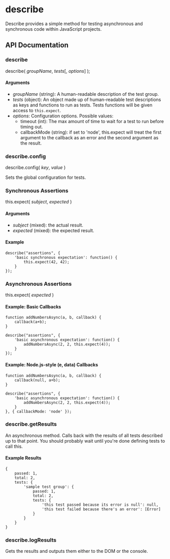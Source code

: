 # describe

Describe provides a simple method for testing asynchronous and synchronous
code within JavaScript projects.

## API Documentation

### describe

describe( *groupName*, *tests*[, *options*] );

#### Arguments

- *groupName* (string): A human-readable description of the test group.
- *tests* (object): An object made up of human-readable test descriptions as 
keys and functions to run as tests.  Tests functions will be given access to
`this.expect`.
- *options*: Configuration options.  Possible values:
	- timeout (int): The max amount of time to wait for a test to run before
timing out.
	- callbackMode (string): if set to 'node', this.expect will treat the first
argument to the callback as an error and the second argument as the result.

### describe.config

describe.config( *key*, *value* )

Sets the global configuration for tests.

### Synchronous Assertions

this.expect( *subject*, *expected* )

#### Arguments

- *subject* (mixed): the actual result.
- *expected* (mixed): the expected result.

#### Example

	describe("assertions", {
		'basic synchronous expectation': function() {
			this.expect(42, 42);
		}
	});

### Asynchronous Assertions

this.expect( *expected* )


#### Example: Basic Callbacks

	function addNumbersAsync(a, b, callback) {
		callback(a+b);
	}

	describe("assertions", {
		'basic asynchronous expectation': function() {
			addNumbersAsync(2, 2, this.expect(4));
		}
	});

#### Example: Node.js-style (e, data) Callbacks

	function addNumbersAsync(a, b, callback) {
		callback(null, a+b);
	}

	describe("assertions", {
		'basic asynchronous expectation': function() {
			addNumbersAsync(2, 2, this.expect(4));
		}
	}, { callbackMode: 'node' });

### describe.getResults

An asynchronous method.  Calls back with the results of all tests described up
to that point.  You should probably wait until you're done defining tests to
call this.

#### Example Results

	{ 
		passed: 1,
		total: 2,
		tests: {
			'sample test group': {
				passed: 1,
				total: 2,
				tests: {
					'this test passed because its error is null': null,
					'this test failed because there's an error': [Error]
				}
			}
		}
	}

### describe.logResults

Gets the results and outputs them either to the DOM or the console.